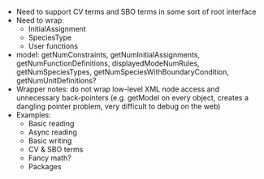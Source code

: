 * Need to support CV terms and SBO terms in some sort of root interface
* Need to wrap:
  * InitialAssignment
  * SpeciesType
  * User functions
* model: getNumConstraints, getNumInitialAssignments, getNumFunctionDefinitions, displayedModeNumRules, getNumSpeciesTypes, getNumSpeciesWithBoundaryCondition, getNumUnitDefinitions?
* Wrapper notes: do not wrap low-level XML node access and unnecessary back-pointers (e.g. getModel on every object, creates a dangling pointer problem, very difficult to debug on the web)
* Examples:
  * Basic reading
  * Async reading
  * Basic writing
  * CV & SBO terms
  * Fancy math?
  * Packages
